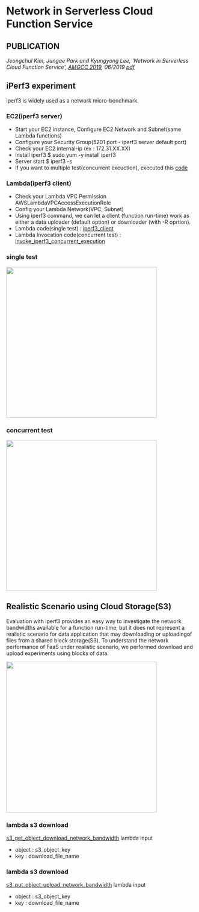 # Network in Serverless Cloud Function Service
## PUBLICATION
_Jeongchul Kim, Jungae Park and Kyungyong Lee, 'Network in Serverless Cloud Function Service',
[AMGCC 2019](http://htcaas.kisti.re.kr/wiki/index.php/AMGCC19), 06/2019 [pdf]()_

## iPerf3 experiment
iperf3 is widely used as a network micro-benchmark.
### EC2(iperf3 server)
 - Start your EC2 instance, Configure EC2 Network and Subnet(same Lambda functions)
 - Configure your Security Group(5201 port - iperf3 server default port)
 - Check your EC2 internal-ip (ex : 172.31.XX.XX)
 - Install iperf3 
   $ sudo yum -y install iperf3
 - Server start
   $ iperf3 -s 
 - If you want to multiple test(concurrent exeuction), executed this [code](https://github.com/kmu-bigdata/faas-network/blob/master/ec2/iperf3_server/restart_iperf_server.sh)

### Lambda(iperf3 client)
 - Check your Lambda VPC Permission AWSLambdaVPCAccessExecutionRole
 - Config your Lambda Network(VPC, Subnet)
 - Using iperf3 command, we can let a client (function run-time) work as either a data uploader (default option) or downloader (with -R oprtion).
 - Lambda code(single test) : [iperf3_client](https://github.com/kmu-bigdata/faas-network/tree/master/lambda/iperf3_client)
 - Lambda Invocation code(concurrent test) : [invoke_iperf3_concurrent_execution](https://github.com/kmu-bigdata/faas-network/blob/master/lambda/invoke_iperf3_concurrent_execution/lambda_function.py)

### single test
<img src="https://user-images.githubusercontent.com/10591350/57977928-41614c00-7a3d-11e9-9692-99a66591ddbc.png" width="400">

### concurrent test
<img src="https://user-images.githubusercontent.com/10591350/57977954-c77d9280-7a3d-11e9-8962-be83320e7b6b.png" width="400">

## Realistic Scenario using Cloud Storage(S3)
Evaluation with iperf3 provides an easy way to investigate the network bandwidths available for a function run-time, but it does not represent a realistic scenario for data application that may downloading or uploadingof files from a shared block storage(S3).
To understand the network performance of FaaS under realistic scenario, we performed download and upload experiments using blocks of data.

<img src="https://user-images.githubusercontent.com/10591350/57977932-550cb280-7a3d-11e9-8baa-833b8e28d5c8.png" width="400">

### lambda s3 download
[s3_get_object_download_network_bandwidth](https://github.com/kmu-bigdata/faas-network/blob/master/lambda/s3_get_object_download_network_bandwidth/lambda_function.py)
lambda input
 - object : s3_object_key
 - key : download_file_name
 
 ### lambda s3 download
[s3_put_object_upload_network_bandwidth](https://github.com/kmu-bigdata/faas-network/blob/master/lambda/s3_put_object_upload_network_bandwidth/lambda_function.py)
lambda input
 - object : s3_object_key
 - key : download_file_name
